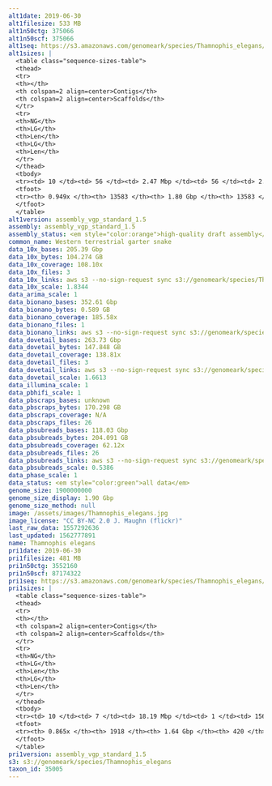 ```yaml
---
alt1date: 2019-06-30
alt1filesize: 533 MB
alt1n50ctg: 375066
alt1n50scf: 375066
alt1seq: https://s3.amazonaws.com/genomeark/species/Thamnophis_elegans/rThaEle1/assembly_vgp_standard_1.5/rThaEle1.alt.asm.20190630.fasta.gz
alt1sizes: |
  <table class="sequence-sizes-table">
  <thead>
  <tr>
  <th></th>
  <th colspan=2 align=center>Contigs</th>
  <th colspan=2 align=center>Scaffolds</th>
  </tr>
  <tr>
  <th>NG</th>
  <th>LG</th>
  <th>Len</th>
  <th>LG</th>
  <th>Len</th>
  </tr>
  </thead>
  <tbody>
  <tr><td> 10 </td><td> 56 </td><td> 2.47 Mbp </td><td> 56 </td><td> 2.47 Mbp </td></tr>  <tr><td> 20 </td><td> 154 </td><td> 1.59 Mbp </td><td> 154 </td><td> 1.59 Mbp </td></tr>  <tr><td> 30 </td><td> 307 </td><td> 1.00 Mbp </td><td> 307 </td><td> 1.00 Mbp </td></tr>  <tr><td> 40 </td><td> 544 </td><td> 0.64 Mbp </td><td> 544 </td><td> 0.64 Mbp </td></tr>  <tr style="background-color:#cccccc;"><td> 50 </td><td> 931 </td><td> 0.38 Mbp </td><td> 931 </td><td> 0.38 Mbp </td></tr>  <tr><td> 60 </td><td> 1645 </td><td> 0.19 Mbp </td><td> 1645 </td><td> 0.19 Mbp </td></tr>  <tr><td> 70 </td><td> 3105 </td><td> 96.40 Kbp </td><td> 3105 </td><td> 96.40 Kbp </td></tr>  <tr><td> 80 </td><td> 5633 </td><td> 59.64 Kbp </td><td> 5633 </td><td> 59.64 Kbp </td></tr>  <tr><td> 90 </td><td> 9747 </td><td> 35.15 Kbp </td><td> 9747 </td><td> 35.15 Kbp </td></tr>  <tr><td> 100 </td><td> - </td><td> - </td><td> - </td><td> - </td></tr>  </tbody>
  <tfoot>
  <tr><th> 0.949x </th><th> 13583 </th><th> 1.80 Gbp </th><th> 13583 </th><th> 1.80 Gbp </th></tr>
  </tfoot>
  </table>
alt1version: assembly_vgp_standard_1.5
assembly: assembly_vgp_standard_1.5
assembly_status: <em style="color:orange">high-quality draft assembly</em>
common_name: Western terrestrial garter snake
data_10x_bases: 205.39 Gbp
data_10x_bytes: 104.274 GB
data_10x_coverage: 108.10x
data_10x_files: 3
data_10x_links: aws s3 --no-sign-request sync s3://genomeark/species/Thamnophis_elegans/rThaEle1/genomic_data/10x/ .<br>
data_10x_scale: 1.8344
data_arima_scale: 1
data_bionano_bases: 352.61 Gbp
data_bionano_bytes: 0.589 GB
data_bionano_coverage: 185.58x
data_bionano_files: 1
data_bionano_links: aws s3 --no-sign-request sync s3://genomeark/species/Thamnophis_elegans/rThaEle1/genomic_data/bionano/ .<br>
data_dovetail_bases: 263.73 Gbp
data_dovetail_bytes: 147.848 GB
data_dovetail_coverage: 138.81x
data_dovetail_files: 3
data_dovetail_links: aws s3 --no-sign-request sync s3://genomeark/species/Thamnophis_elegans/rThaEle1/genomic_data/dovetail/ .<br>
data_dovetail_scale: 1.6613
data_illumina_scale: 1
data_pbhifi_scale: 1
data_pbscraps_bases: unknown
data_pbscraps_bytes: 170.298 GB
data_pbscraps_coverage: N/A
data_pbscraps_files: 26
data_pbsubreads_bases: 118.03 Gbp
data_pbsubreads_bytes: 204.091 GB
data_pbsubreads_coverage: 62.12x
data_pbsubreads_files: 26
data_pbsubreads_links: aws s3 --no-sign-request sync s3://genomeark/species/Thamnophis_elegans/rThaEle1/genomic_data/pacbio/ . --exclude "*scraps.bam* --exclude "*ccs.bam*"<br>
data_pbsubreads_scale: 0.5386
data_phase_scale: 1
data_status: <em style="color:green">all data</em>
genome_size: 1900000000
genome_size_display: 1.90 Gbp
genome_size_method: null
image: /assets/images/Thamnophis_elegans.jpg
image_license: "CC BY-NC 2.0 J. Maughn (flickr)"
last_raw_data: 1557292636
last_updated: 1562777891
name: Thamnophis elegans
pri1date: 2019-06-30
pri1filesize: 481 MB
pri1n50ctg: 3552160
pri1n50scf: 87174322
pri1seq: https://s3.amazonaws.com/genomeark/species/Thamnophis_elegans/rThaEle1/assembly_vgp_standard_1.5/rThaEle1.pri.asm.20190630.fasta.gz
pri1sizes: |
  <table class="sequence-sizes-table">
  <thead>
  <tr>
  <th></th>
  <th colspan=2 align=center>Contigs</th>
  <th colspan=2 align=center>Scaffolds</th>
  </tr>
  <tr>
  <th>NG</th>
  <th>LG</th>
  <th>Len</th>
  <th>LG</th>
  <th>Len</th>
  </tr>
  </thead>
  <tbody>
  <tr><td> 10 </td><td> 7 </td><td> 18.19 Mbp </td><td> 1 </td><td> 156.85 Mbp </td></tr>  <tr><td> 20 </td><td> 20 </td><td> 12.51 Mbp </td><td> 2 </td><td> 152.57 Mbp </td></tr>  <tr><td> 30 </td><td> 39 </td><td> 7.58 Mbp </td><td> 3 </td><td> 142.02 Mbp </td></tr>  <tr><td> 40 </td><td> 70 </td><td> 5.07 Mbp </td><td> 5 </td><td> 101.12 Mbp </td></tr>  <tr style="background-color:#cccccc;"><td> 50 </td><td> 115 </td><td style="background-color:#88ff88;"> 3.55 Mbp </td><td> 7 </td><td style="background-color:#88ff88;"> 87.17 Mbp </td></tr>  <tr><td> 60 </td><td> 188 </td><td> 1.78 Mbp </td><td> 9 </td><td> 78.30 Mbp </td></tr>  <tr><td> 70 </td><td> 336 </td><td> 0.90 Mbp </td><td> 12 </td><td> 62.94 Mbp </td></tr>  <tr><td> 80 </td><td> 704 </td><td> 0.30 Mbp </td><td> 15 </td><td> 44.63 Mbp </td></tr>  <tr><td> 90 </td><td> - </td><td> - </td><td> 36 </td><td> 2.73 Mbp </td></tr>  <tr><td> 100 </td><td> - </td><td> - </td><td> - </td><td> - </td></tr>  </tbody>
  <tfoot>
  <tr><th> 0.865x </th><th> 1918 </th><th> 1.64 Gbp </th><th> 420 </th><th> 1.78 Gbp </th></tr>
  </tfoot>
  </table>
pri1version: assembly_vgp_standard_1.5
s3: s3://genomeark/species/Thamnophis_elegans
taxon_id: 35005
---
```

